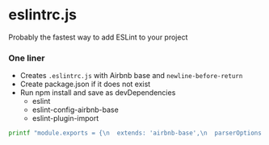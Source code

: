 # eslintrc.js
Probably the fastest way to add ESLint to your project

### One liner
- Creates ``.eslintrc.js`` with Airbnb base and ``newline-before-return``
- Create package.json if it does not exist
- Run npm install and save as devDependencies
  - eslint
  - eslint-config-airbnb-base
  - eslint-plugin-import
```bash
printf "module.exports = {\n  extends: 'airbnb-base',\n  parserOptions: {\n    sourceType: 'script',\n  },\n  plugins: [\n    'import',\n  ],\n  rules: {\n    'newline-before-return': 2,\n  },\n};\n" > .eslintrc.js && [ -f package.json ] || echo {} > package.json && npm install eslint eslint-config-airbnb-base eslint-plugin-import -D
```

